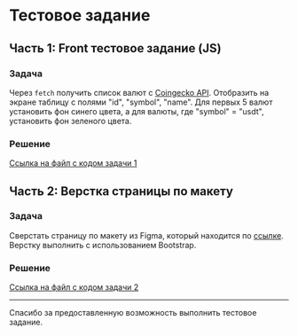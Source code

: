 # Тестовое задание

## Часть 1: Front тестовое задание (JS)

### Задача
Через `fetch` получить список валют с [Coingecko API](https://api.coingecko.com/api/v3/coins/markets?vs_currency=usd&order=market_cap_desc&per_page=250&page=1). Отобразить на экране таблицу с полями "id", "symbol", "name". Для первых 5 валют установить фон синего цвета, а для валюты, где "symbol" = "usdt", установить фон зеленого цвета.

### Решение
[Ссылка на файл с кодом задачи 1](main.js)

## Часть 2: Верстка страницы по макету

### Задача
Сверстать страницу по макету из Figma, который находится по [ссылке](https://www.figma.com/...). Верстку выполнить с использованием Bootstrap.

### Решение
[Ссылка на файл с кодом задачи 2](index.html)

---

Спасибо за предоставленную возможность выполнить тестовое задание. 